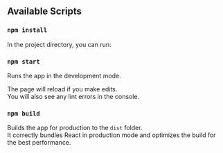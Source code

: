 ## Available Scripts

### `npm install`

In the project directory, you can run:

### `npm start`

Runs the app in the development mode.<br>

The page will reload if you make edits.<br>
You will also see any lint errors in the console.

### `npm build`

Builds the app for production to the `dist` folder.<br>
It correctly bundles React in production mode and optimizes the build for the best performance.

